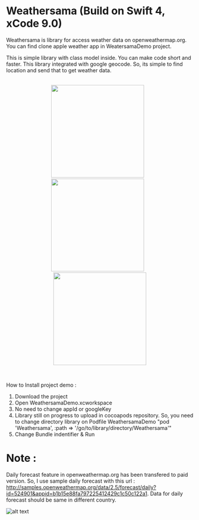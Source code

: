 # Weathersama (Build on Swift 4, xCode 9.0)
Weathersama is library for access weather data on openweathermap.org.
You can find clone apple weather app in WeatersamaDemo project.

This is simple library with class model inside. You can make code short and faster. This library integrated with google geocode. So, its simple to find location and send that to get weather data.
<br><br>
<p align="center">
<img width="250" src="https://github.com/icaksama/Weathersama/blob/master/ss1.jpeg">&nbsp;&nbsp;&nbsp;
<img width="250" src="https://github.com/icaksama/Weathersama/blob/master/ss2.jpeg">&nbsp;&nbsp;&nbsp;
<img width="250" src="https://github.com/icaksama/Weathersama/blob/master/ss3.jpeg">
</p>
<br>

How to Install project demo :
1. Download the project
2. Open WeathersamaDemo.xcworkspace
2. No need to change appId or googleKey
3. Library still on progress to upload in cocoapods repository. So, you need to change directory library on Podfile WeathersamaDemo "pod 'Weathersama', :path => '/go/to/library/directory/Weathersama'"
3. Change Bundle indentifier & Run

# Note :
Daily forecast feature in openweathermap.org has been transfered to paid version. So, I use sample daily forecast with this url :  http://samples.openweathermap.org/data/2.5/forecast/daily?id=524901&appid=b1b15e88fa797225412429c1c50c122a1.
Data for daily forecast should be same in different country.

![alt text](https://github.com/icaksama/Weathersama/blob/master/Screen%20Shot%202017-10-09%20at%209.36.32%20AM.png)
